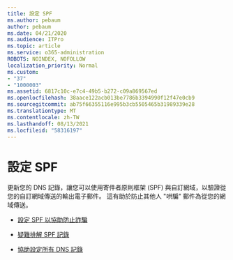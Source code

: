 ```yaml
---
title: 設定 SPF
ms.author: pebaum
author: pebaum
ms.date: 04/21/2020
ms.audience: ITPro
ms.topic: article
ms.service: o365-administration
ROBOTS: NOINDEX, NOFOLLOW
localization_priority: Normal
ms.custom:
- "37"
- "1000003"
ms.assetid: 6817c10c-e7c4-49b5-b272-c09a869567ed
ms.openlocfilehash: 38aace122acb013be7786b3394990f12f47e0cb9
ms.sourcegitcommit: ab75f66355116e995b3cb5505465b31989339e28
ms.translationtype: MT
ms.contentlocale: zh-TW
ms.lasthandoff: 08/13/2021
ms.locfileid: "58316197"
---
```

# <a name="set-up-spf"></a>設定 SPF

更新您的 DNS 記錄，讓您可以使用寄件者原則框架 (SPF) 與自訂網域，以驗證從您的自訂網域傳送的輸出電子郵件。 這有助於防止其他人 "哄騙" 郵件為從您的網域傳送。
  
- [設定 SPF 以協助防止詐騙 ](https://docs.microsoft.com/microsoft-365/security/office-365-security/set-up-spf-in-office-365-to-help-prevent-spoofing)

- [疑難排解 SPF 記錄](https://docs.microsoft.com/microsoft-365/security/office-365-security/how-office-365-uses-spf-to-prevent-spoofing#SPFTroubleshoot)

- [協助設定所有 DNS 記錄](https://docs.microsoft.com/microsoft-365/admin/get-help-with-domains/create-dns-records-at-any-dns-hosting-provider)
